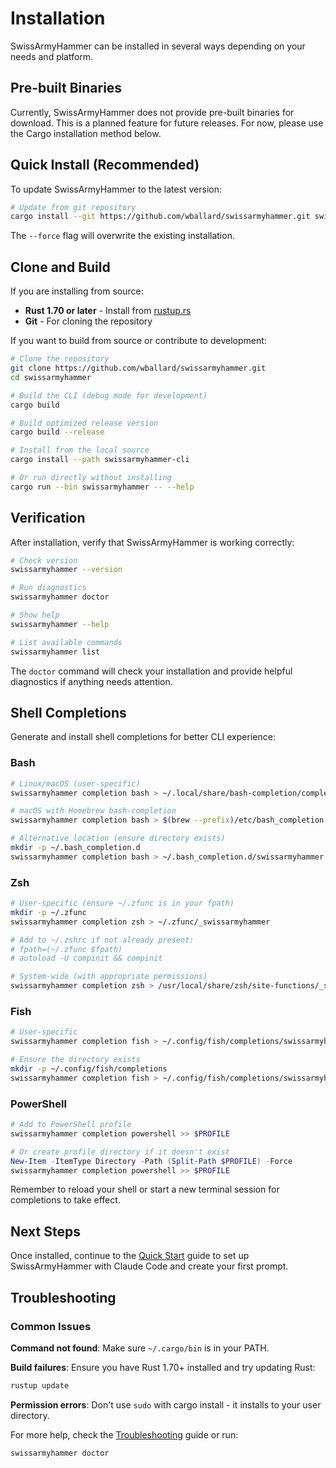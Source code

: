 # Installation

SwissArmyHammer can be installed in several ways depending on your needs and platform.

## Pre-built Binaries

Currently, SwissArmyHammer does not provide pre-built binaries for download. This is a planned feature for future releases. For now, please use the Cargo installation method below.

## Quick Install (Recommended)

To update SwissArmyHammer to the latest version:

```bash
# Update from git repository
cargo install --git https://github.com/wballard/swissarmyhammer.git swissarmyhammer-cli --force
```

The `--force` flag will overwrite the existing installation.

## Clone and Build

If you are installing from source:

- **Rust 1.70 or later** - Install from [rustup.rs](https://rustup.rs/)
- **Git** - For cloning the repository

If you want to build from source or contribute to development:

```bash
# Clone the repository
git clone https://github.com/wballard/swissarmyhammer.git
cd swissarmyhammer

# Build the CLI (debug mode for development)
cargo build

# Build optimized release version
cargo build --release

# Install from the local source
cargo install --path swissarmyhammer-cli

# Or run directly without installing
cargo run --bin swissarmyhammer -- --help
```

## Verification

After installation, verify that SwissArmyHammer is working correctly:

```bash
# Check version
swissarmyhammer --version

# Run diagnostics
swissarmyhammer doctor

# Show help
swissarmyhammer --help

# List available commands
swissarmyhammer list
```

The `doctor` command will check your installation and provide helpful diagnostics if anything needs attention.

## Shell Completions

Generate and install shell completions for better CLI experience:

### Bash

```bash
# Linux/macOS (user-specific)
swissarmyhammer completion bash > ~/.local/share/bash-completion/completions/swissarmyhammer

# macOS with Homebrew bash-completion
swissarmyhammer completion bash > $(brew --prefix)/etc/bash_completion.d/swissarmyhammer

# Alternative location (ensure directory exists)
mkdir -p ~/.bash_completion.d
swissarmyhammer completion bash > ~/.bash_completion.d/swissarmyhammer
```

### Zsh

```bash
# User-specific (ensure ~/.zfunc is in your fpath)
mkdir -p ~/.zfunc
swissarmyhammer completion zsh > ~/.zfunc/_swissarmyhammer

# Add to ~/.zshrc if not already present:
# fpath=(~/.zfunc $fpath)
# autoload -U compinit && compinit

# System-wide (with appropriate permissions)
swissarmyhammer completion zsh > /usr/local/share/zsh/site-functions/_swissarmyhammer
```

### Fish

```bash
# User-specific
swissarmyhammer completion fish > ~/.config/fish/completions/swissarmyhammer.fish

# Ensure the directory exists
mkdir -p ~/.config/fish/completions
swissarmyhammer completion fish > ~/.config/fish/completions/swissarmyhammer.fish
```

### PowerShell

```powershell
# Add to PowerShell profile
swissarmyhammer completion powershell >> $PROFILE

# Or create profile directory if it doesn't exist
New-Item -ItemType Directory -Path (Split-Path $PROFILE) -Force
swissarmyhammer completion powershell >> $PROFILE
```

Remember to reload your shell or start a new terminal session for completions to take effect.

## Next Steps

Once installed, continue to the [Quick Start](./quick-start.md) guide to set up SwissArmyHammer with Claude Code and create your first prompt.

## Troubleshooting

### Common Issues

**Command not found**: Make sure `~/.cargo/bin` is in your PATH.

**Build failures**: Ensure you have Rust 1.70+ installed and try updating Rust:

```bash
rustup update
```

**Permission errors**: Don't use `sudo` with cargo install - it installs to your user directory.

For more help, check the [Troubleshooting](./troubleshooting.md) guide or run:

```bash
swissarmyhammer doctor
```